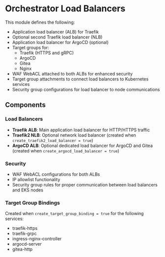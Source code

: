 # Orchestrator Load Balancers

This module defines the following:

- Application load balancer (ALB) for Traefik
- Optional second Traefik load balancer (NLB)
- Application load balancer for ArgoCD (optional)
- Target groups for:
  - Traefik (HTTPS and gRPC)
  - ArgoCD
  - Gitea
  - Nginx
- WAF WebACL attached to both ALBs for enhanced security
- Target group attachments to connect load balancers to Kubernetes services
- Security group configurations for load balancer to node communications

## Components

### Load Balancers

- **Traefik ALB**: Main application load balancer for HTTP/HTTPS traffic
- **Traefik2 NLB**: Optional network load balancer (created when `create_traefik2_load_balancer = true`)
- **ArgoCD ALB**: Optional dedicated load balancer for ArgoCD and Gitea (created when `create_argocd_load_balancer = true`)

### Security

- WAF WebACL configurations for both ALBs
- IP allowlist functionality
- Security group rules for proper communication between load balancers and EKS nodes

### Target Group Bindings

Created when `create_target_group_binding = true` for the following services:

- traefik-https
- traefik-grpc
- ingress-nginx-controller
- argocd-server
- gitea-http
